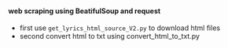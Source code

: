 #### web scraping using BeatifulSoup and request

- first use ```get_lyrics_html_source_V2.py``` to download html files
- second convert html to txt using  convert_html_to_txt.py  

